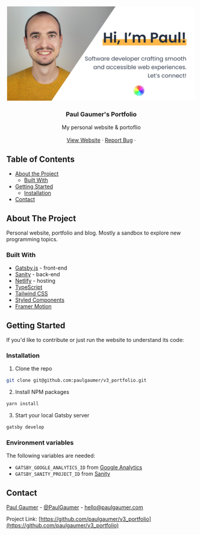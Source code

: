 <!-- PROJECT LOGO -->
<br />
<p align="center">
  <a href="https://github.com/paulgaumer/v3_portfolio">
    <img src="static/seo.png" alt="Logo" width="500">
  </a>

  <h3 align="center">Paul Gaumer's Portfolio</h3>

  <p align="center">
    My personal website & portoflio
    <br />
    <br />
    <a href="https://paulgaumer.com/">View Website</a>
    ·
    <a href="https://www.paulgaumer.com/#contact-form">Report Bug</a>
    ·
  </p>
</p>

<!-- TABLE OF CONTENTS -->

## Table of Contents

- [About the Project](#about-the-project)
  - [Built With](#built-with)
- [Getting Started](#getting-started)
  - [Installation](#installation)
- [Contact](#contact)

<!-- ABOUT THE PROJECT -->

## About The Project

Personal website, portfolio and blog. Mostly a sandbox to explore new programming topics.

### Built With

- [Gatsby.js](https://www.gatsbyjs.com/) - front-end
- [Sanity](https://www.sanity.io/) - back-end
- [Netlify](https://netlify.com) - hosting
- [TypeScript](https://www.typescriptlang.org/)
- [Tailwind CSS](https://tailwindcss.com)
- [Styled Components](https://styled-components.com/)
- [Framer Motion](https://www.framer.com/motion/)

<!-- GETTING STARTED -->

## Getting Started

If you'd like to contribute or just run the website to understand its code:

### Installation

1. Clone the repo

```sh
git clone git@github.com:paulgaumer/v3_portfolio.git
```

2. Install NPM packages

```sh
yarn install
```

3. Start your local Gatsby server

```sh
gatsby develop
```

### Environment variables

The following variables are needed:

- `GATSBY_GOOGLE_ANALYTICS_ID` from [Google Analytics](https://analytics.google.com/)
- `GATSBY_SANITY_PROJECT_ID` from [Sanity](https://www.sanity.io/)

<!-- CONTACT -->

## Contact

[Paul Gaumer](https://paulgaumer.com) - [@PaulGaumer](https://twitter.com/@PaulGaumer) - hello@paulgaumer.com

Project Link: [https://github.com/paulgaumer/v3_portfolio](https://github.com/paulgaumer/v3_portfolio)
